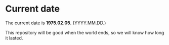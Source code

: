 # Current date

The current date is **1975.02.05.** (YYYY.MM.DD.)

This repository will be good when the world ends, so we will know how long it lasted.